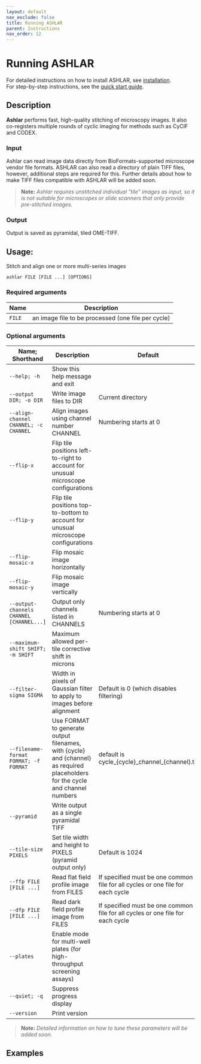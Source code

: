 ```yaml
---
layout: default
nav_exclude: false
title: Running ASHLAR
parent: Instructions
nav_order: 12
---
```


# Running ASHLAR

For detailed instructions on how to install ASHLAR, see [installation](./installation.html).  
For step-by-step instructions, see the [quick start guide](./).

## Description
**Ashlar** performs fast, high-quality stitching of microscopy images. It also co-registers multiple rounds of cyclic imaging for methods such as CyCIF and CODEX. 

### Input
Ashlar can read image data directly from BioFormats-supported microscope vendor file formats. ASHLAR can also read a directory of plain TIFF files, however, additional steps are required for this. Further details about how to make TIFF files compatible with ASHLAR will be added soon. 

> **Note:** *Ashlar requires unstitched individual "tile" images as input, so it is not suitable for microscopes or slide scanners that only provide pre-stitched images.*

### Output
Output is saved as pyramidal, tiled OME-TIFF.

## Usage:
Stitch and align one or more multi-series images
```
ashlar FILE [FILE ...] [OPTIONS] 
```

### Required arguments

| Name | Description |
|---|---|
| ```FILE``` | an image file to be processed (one file per cycle) |

### Optional arguments

|  Name; Shorthand | Description | Default|
|---|---|---|
|```--help; -h```| Show this help message and exit| |
|```--output DIR; -o DIR```|Write image files to DIR|Current directory|
|```--align-channel CHANNEL; -c CHANNEL```| Align images using channel number CHANNEL | Numbering starts at 0|
|```--flip-x```|Flip tile positions left-to-right to account for unusual microscope configurations | |
|```--flip-y```|Flip tile positions top-to-bottom to account for unusual microscope configurations | |
|```--flip-mosaic-x```|Flip mosaic image horizontally||
|```--flip-mosaic-y```|Flip mosaic image vertically||
|```--output-channels CHANNEL [CHANNEL...]```|Output only channels listed in CHANNELS|Numbering starts at 0|
|```--maximum-shift SHIFT; -m SHIFT```|Maximum allowed per-tile corrective shift in microns||
|```--filter-sigma SIGMA```|Width in pixels of Gaussian filter to apply to images before alignment| Default is 0 (which disables filtering)|
|```--filename-format FORMAT; -f FORMAT```|Use FORMAT to generate output filenames, with {cycle} and {channel} as required placeholders for the cycle and channel numbers | default is cycle\_{cycle}\_channel\_{channel}.tif|
|```--pyramid```|Write output as a single pyramidal TIFF||
|```--tile-size PIXELS```|Set tile width and height to PIXELS (pyramid output only)|Default is 1024|
|```--ffp FILE [FILE ...]```|Read flat field profile image from FILES|If specified must be one common file for all cycles or one file for each cycle|
|```--dfp FILE [FILE ...]```|Read dark field profile image from FILES|If specified must be one common file for all cycles or one file for each cycle|
|```--plates```|Enable mode for multi-well plates (for high-throughput screening assays)||
|```--quiet; -q```|Suppress progress display||
|```--version```|Print version||

  
  > **Note:** *Detailed information on how to tune these parameters will be added soon.*
  
## Examples

